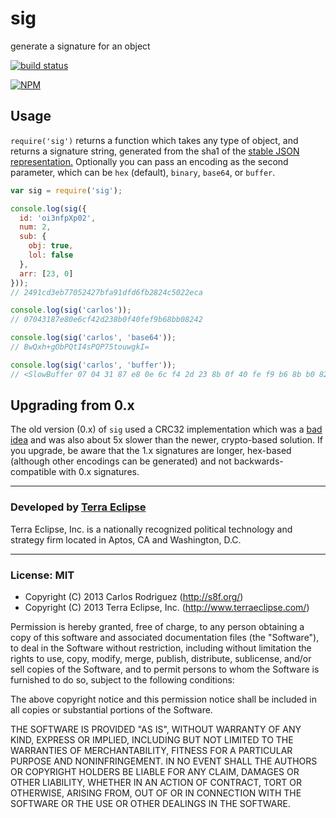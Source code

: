 sig
===

generate a signature for an object

[![build status](https://secure.travis-ci.org/carlos8f/sig.png)](http://travis-ci.org/carlos8f/sig)

[![NPM](https://nodei.co/npm/sig.png?downloads=true)](https://nodei.co/npm/sig/)

## Usage

`require('sig')` returns a function which takes any type of object, and returns
a signature string, generated from the sha1 of the
[stable JSON representation.](https://github.com/substack/json-stable-stringify)
Optionally you can pass an encoding as the second parameter, which can be `hex`
(default), `binary`, `base64`, or `buffer`.

```js
var sig = require('sig');

console.log(sig({
  id: 'oi3nfpXp02',
  num: 2,
  sub: {
    obj: true,
    lol: false
  },
  arr: [23, 0]
}));
// 2491cd3eb77052427bfa91dfd6fb2824c5022eca

console.log(sig('carlos'));
// 07043187e80e6cf42d238b0f40fef9b68bb08242

console.log(sig('carlos', 'base64'));
// BwQxh+gObPQtI4sPQP75touwgkI=

console.log(sig('carlos', 'buffer'));
// <SlowBuffer 07 04 31 87 e8 0e 6c f4 2d 23 8b 0f 40 fe f9 b6 8b b0 82 42>
```

## Upgrading from 0.x

The old version (0.x) of `sig` used a CRC32 implementation which was a
[bad idea](https://github.com/carlos8f/sig/issues/1) and was also about 5x
slower than the newer, crypto-based solution. If you upgrade, be aware that
the 1.x signatures are longer, hex-based (although other encodings can be generated)
and not backwards-compatible with 0.x signatures.

- - -

### Developed by [Terra Eclipse](http://www.terraeclipse.com)
Terra Eclipse, Inc. is a nationally recognized political technology and
strategy firm located in Aptos, CA and Washington, D.C.

- - -

### License: MIT

- Copyright (C) 2013 Carlos Rodriguez (http://s8f.org/)
- Copyright (C) 2013 Terra Eclipse, Inc. (http://www.terraeclipse.com/)

Permission is hereby granted, free of charge, to any person obtaining a copy
of this software and associated documentation files (the &quot;Software&quot;), to deal
in the Software without restriction, including without limitation the rights
to use, copy, modify, merge, publish, distribute, sublicense, and/or sell
copies of the Software, and to permit persons to whom the Software is furnished
to do so, subject to the following conditions:

The above copyright notice and this permission notice shall be included in
all copies or substantial portions of the Software.

THE SOFTWARE IS PROVIDED &quot;AS IS&quot;, WITHOUT WARRANTY OF ANY KIND, EXPRESS OR
IMPLIED, INCLUDING BUT NOT LIMITED TO THE WARRANTIES OF MERCHANTABILITY,
FITNESS FOR A PARTICULAR PURPOSE AND NONINFRINGEMENT. IN NO EVENT SHALL THE
AUTHORS OR COPYRIGHT HOLDERS BE LIABLE FOR ANY CLAIM, DAMAGES OR OTHER
LIABILITY, WHETHER IN AN ACTION OF CONTRACT, TORT OR OTHERWISE, ARISING FROM,
OUT OF OR IN CONNECTION WITH THE SOFTWARE OR THE USE OR OTHER DEALINGS IN THE
SOFTWARE.

